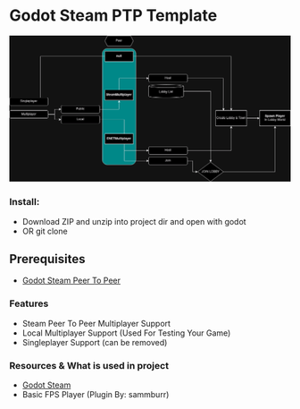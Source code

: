 # Godot Steam PTP Template
![Diagram](./SteamLocalSingleplayerSolution.drawio.png)

### Install:
* Download ZIP and unzip into project dir and open with godot
* OR git clone

## Prerequisites
* [Godot Steam Peer To Peer](https://godotsteam.com/#download-it)

### Features
* Steam Peer To Peer Multiplayer Support
* Local Multiplayer Support (Used For Testing Your Game)
* Singleplayer Support (can be removed)

### Resources & What is used in project
* [Godot Steam](https://godotsteam.com)
* Basic FPS Player (Plugin By: sammburr)
